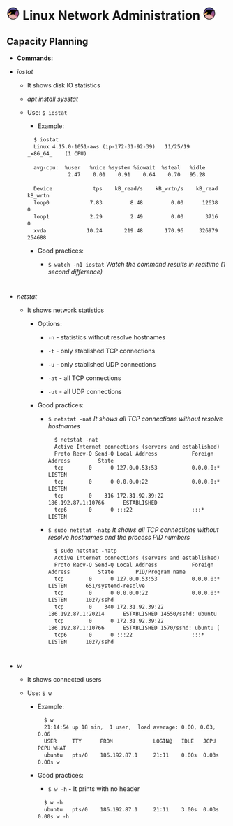 # <img src="images/gnu-linux.png" width="30px"> Linux Network Administration <img src="images/gnu-linux.png" width="30px">

## Capacity Planning

- **Commands:**

- _iostat_

  - It shows disk IO statistics

  - _apt install sysstat_

  - Use: `$ iostat`

    - Example:

    ```
      $ iostat
      Linux 4.15.0-1051-aws (ip-172-31-92-39) 	11/25/19 	_x86_64_	(1 CPU)

      avg-cpu:  %user   %nice %system %iowait  %steal   %idle
                 2.47    0.01    0.91    0.64    0.70   95.28

      Device             tps    kB_read/s    kB_wrtn/s    kB_read    kB_wrtn
      loop0             7.83         8.48         0.00      12638          0
      loop1             2.29         2.49         0.00       3716          0
      xvda             10.24       219.48       170.96     326979     254688
    ```

    - Good practices:

      - `$ watch -n1 iostat` _Watch the command results in realtime (1 second difference)_

#

  - _netstat_

    - It shows network statistics

      - Options:

        - `-n` - statistics without resolve hostnames

        - `-t` - only stablished TCP connections

        - `-u` - only stablished UDP connections

        - `-at` - all TCP connections

        - `-ut` - all UDP connections

      - Good practices:

        - `$ netstat -nat` _It shows all TCP connections without resolve hostnames_

          ```
            $ netstat -nat
            Active Internet connections (servers and established)
            Proto Recv-Q Send-Q Local Address           Foreign Address         State
            tcp        0      0 127.0.0.53:53           0.0.0.0:*               LISTEN
            tcp        0      0 0.0.0.0:22              0.0.0.0:*               LISTEN
            tcp        0    316 172.31.92.39:22         186.192.87.1:10766      ESTABLISHED
            tcp6       0      0 :::22                   :::*                    LISTEN
          ```

        - `$ sudo netstat -natp` _It shows all TCP connections without resolve hostnames and the process PID numbers_

          ```
            $ sudo netstat -natp
            Active Internet connections (servers and established)
            Proto Recv-Q Send-Q Local Address           Foreign Address         State       PID/Program name
            tcp        0      0 127.0.0.53:53           0.0.0.0:*               LISTEN      651/systemd-resolve
            tcp        0      0 0.0.0.0:22              0.0.0.0:*               LISTEN      1027/sshd
            tcp        0    340 172.31.92.39:22         186.192.87.1:20214      ESTABLISHED 14550/sshd: ubuntu
            tcp        0      0 172.31.92.39:22         186.192.87.1:10766      ESTABLISHED 1570/sshd: ubuntu [
            tcp6       0      0 :::22                   :::*                    LISTEN      1027/sshd
          ```  

#

- _w_

  - It shows connected users

  - Use: `$ w`

    - Example:

      ```
        $ w
        21:14:54 up 18 min,  1 user,  load average: 0.00, 0.03, 0.06
        USER     TTY      FROM             LOGIN@   IDLE   JCPU   PCPU WHAT
        ubuntu   pts/0    186.192.87.1     21:11    0.00s  0.03s  0.00s w
      ```

    - Good practices:

      - `$ w -h` - It prints with no header

      ```
        $ w -h
        ubuntu   pts/0    186.192.87.1     21:11    3.00s  0.03s  0.00s w -h
      ```

#

      
